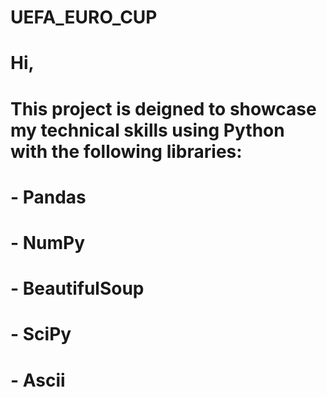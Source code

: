 # UEFA_EURO_CUP

# Hi,

# This project is deigned to showcase my technical skills using Python with the following libraries:
#   - Pandas
#   - NumPy
#   - BeautifulSoup
#   - SciPy
#   - Ascii

